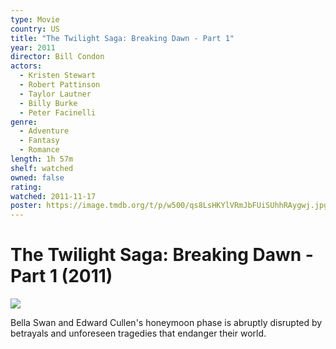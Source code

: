 ```yaml
---
type: Movie
country: US
title: "The Twilight Saga: Breaking Dawn - Part 1"
year: 2011
director: Bill Condon
actors:
  - Kristen Stewart
  - Robert Pattinson
  - Taylor Lautner
  - Billy Burke
  - Peter Facinelli
genre:
  - Adventure
  - Fantasy
  - Romance
length: 1h 57m
shelf: watched
owned: false
rating:
watched: 2011-11-17
poster: https://image.tmdb.org/t/p/w500/qs8LsHKYlVRmJbFUiSUhhRAygwj.jpg
---
```


# The Twilight Saga: Breaking Dawn - Part 1 (2011)

![](https://image.tmdb.org/t/p/w500/qs8LsHKYlVRmJbFUiSUhhRAygwj.jpg)

Bella Swan and Edward Cullen's honeymoon phase is abruptly disrupted by betrayals and unforeseen tragedies that endanger their world.